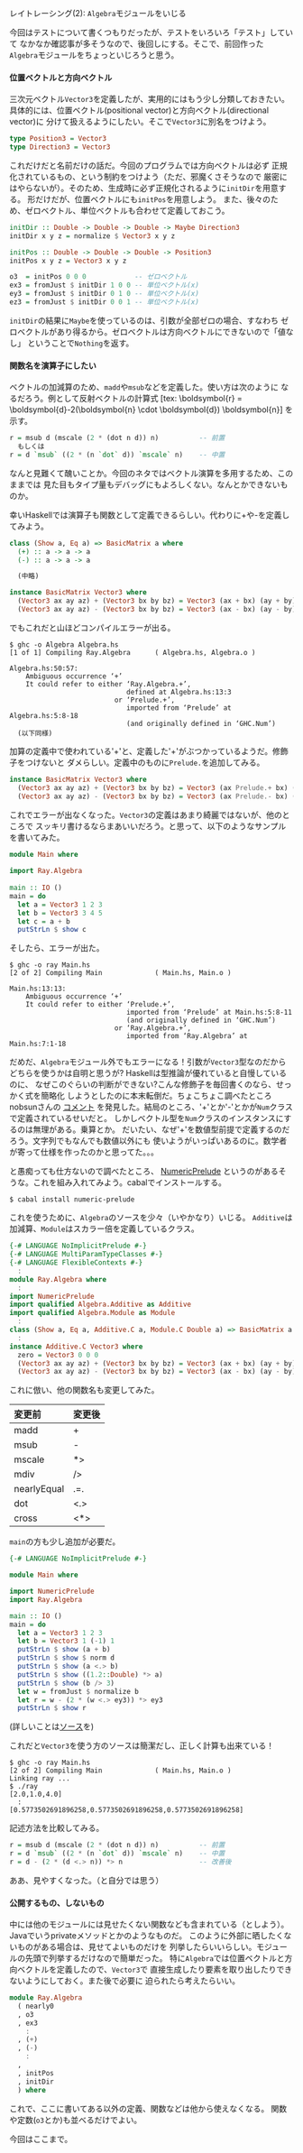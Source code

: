 レイトレーシング(2): `Algebra`モジュールをいじる

今回はテストについて書くつもりだったが、テストをいろいろ「テスト」していて
なかなか確認事が多そうなので、後回しにする。そこで、前回作った
`Algebra`モジュールをちょっといじろうと思う。

#### 位置ベクトルと方向ベクトル

三次元ベクトル`Vector3`を定義したが、実用的にはもう少し分類しておきたい。
具体的には、位置ベクトル(positional vector)と方向ベクトル(directional vector)に
分けて扱えるようにしたい。そこで`Vector3`に別名をつけよう。

```haskell
type Position3 = Vector3
type Direction3 = Vector3
```

これだけだと名前だけの話だ。今回のプログラムでは方向ベクトルは必ず
正規化されているもの、という制約をつけよう（ただ、邪魔くさそうなので
厳密にはやらないが）。そのため、生成時に必ず正規化されるように`initDir`を用意する。
形だけだが、位置ベクトルにも`initPos`を用意しよう。
また、後々のため、ゼロベクトル、単位ベクトルも合わせて定義しておこう。

```haskell
initDir :: Double -> Double -> Double -> Maybe Direction3
initDir x y z = normalize $ Vector3 x y z

initPos :: Double -> Double -> Double -> Position3
initPos x y z = Vector3 x y z

o3  = initPos 0 0 0            -- ゼロベクトル
ex3 = fromJust $ initDir 1 0 0 -- 単位ベクトル(x)
ey3 = fromJust $ initDir 0 1 0 -- 単位ベクトル(x)
ez3 = fromJust $ initDir 0 0 1 -- 単位ベクトル(x)
```

`initDir`の結果に`Maybe`を使っているのは、引数が全部ゼロの場合、すなわち
ゼロベクトルがあり得るから。ゼロベクトルは方向ベクトルにできないので「値なし」
ということで`Nothing`を返す。

#### 関数名を演算子にしたい

ベクトルの加減算のため、`madd`や`msub`などを定義した。使い方は次のように
なるだろう。例として反射ベクトルの計算式 [tex: \boldsymbol{r} = \boldsymbol{d}-2(\boldsymbol{n} \cdot \boldsymbol{d}) \boldsymbol{n}]
を示す。

```haskell
r = msub d (mscale (2 * (dot n d)) n)          -- 前置
  もしくは
r = d `msub` ((2 * (n `dot` d)) `mscale` n)    -- 中置
```

なんと見難くて醜いことか。今回のネタではベクトル演算を多用するため、このままでは
見た目もタイプ量もデバッグにもよろしくない。なんとかできないものか。

幸いHaskellでは演算子も関数として定義できるらしい。代わりに+や-を定義してみよう。

```haskell
class (Show a, Eq a) => BasicMatrix a where                                     
  (+) :: a -> a -> a                                                            
  (-) :: a -> a -> a                                                            

  (中略)

instance BasicMatrix Vector3 where                                              
  (Vector3 ax ay az) + (Vector3 bx by bz) = Vector3 (ax + bx) (ay + by) (az + bz)                   
  (Vector3 ax ay az) - (Vector3 bx by bz) = Vector3 (ax - bx) (ay - by) (az - bz)
```

でもこれだと山ほどコンパイルエラーが出る。

```
$ ghc -o Algebra Algebra.hs
[1 of 1] Compiling Ray.Algebra      ( Algebra.hs, Algebra.o )

Algebra.hs:50:57:
    Ambiguous occurrence ‘+’
    It could refer to either ‘Ray.Algebra.+’,
                             defined at Algebra.hs:13:3
                          or ‘Prelude.+’,
                             imported from ‘Prelude’ at Algebra.hs:5:8-18
                             (and originally defined in ‘GHC.Num’)
  (以下同様)
```

加算の定義中で使われている'+'と、定義した'+'がぶつかっているようだ。修飾子をつけないと
ダメらしい。定義中のものに`Prelude.`を追加してみる。

```haskell
instance BasicMatrix Vector3 where                                              
  (Vector3 ax ay az) + (Vector3 bx by bz) = Vector3 (ax Prelude.+ bx) (ay Prelude.+ by) (az Prelude.+ bz)           
  (Vector3 ax ay az) - (Vector3 bx by bz) = Vector3 (ax Prelude.- bx) (ay Prelude.- by) (az Prelude.- bz)
```           
これでエラーが出なくなった。`Vector3`の定義はあまり綺麗ではないが、他のところで
スッキリ書けるならまあいいだろう。と思って、以下のようなサンプルを書いてみた。

```haskell
module Main where                                                               
                                                                                
import Ray.Algebra                                                              
                                                                                
main :: IO ()                                                                   
main = do                                                                       
  let a = Vector3 1 2 3                                                         
  let b = Vector3 3 4 5                                                         
  let c = a + b                                                                 
  putStrLn $ show c                                                             
```

そしたら、エラーが出た。

```
$ ghc -o ray Main.hs
[2 of 2] Compiling Main             ( Main.hs, Main.o )

Main.hs:13:13:
    Ambiguous occurrence ‘+’
    It could refer to either ‘Prelude.+’,
                             imported from ‘Prelude’ at Main.hs:5:8-11
                             (and originally defined in ‘GHC.Num’)
                          or ‘Ray.Algebra.+’,
                             imported from ‘Ray.Algebra’ at Main.hs:7:1-18
```

だめだ、`Algebra`モジュール外でもエラーになる！引数が`Vector3`型なのだから
どちらを使うかは自明と思うが? Haskellは型推論が優れていると自慢しているのに、
なぜこのぐらいの判断ができない?こんな修飾子を毎回書くのなら、せっかく式を簡略化
しようとしたのに本末転倒だ。ちょこちょこ調べたところnobsunさんの
[コメント](http://www.sampou.org/cgi-bin/w3ml.cgi/haskell-jp/msg/325)
を発見した。結局のところ、'+'とか'-'とかが`Num`クラスで定義されているせいだと。
しかしベクトル型を`Num`クラスのインスタンスにするのは無理がある。乗算とか。
だいたい、なぜ'+'を数値型前提で定義するのだろう。文字列でもなんでも数値以外にも
使いようがいっぱいあるのに。数学者が寄って仕様を作ったのかと思ってた。。。

と愚痴っても仕方ないので調べたところ、
[NumericPrelude](https://hackage.haskell.org/package/numeric-prelude-0.4.2)
というのがあるそうな。これを組み入れてみよう。cabalでインストールする。

```
$ cabal install numeric-prelude
```

これを使うために、`Algebra`のソースを少々（いやかなり）いじる。
`Additive`は加減算、`Module`はスカラー倍を定義しているクラス。

```haskell
{-# LANGUAGE NoImplicitPrelude #-}
{-# LANGUAGE MultiParamTypeClasses #-}
{-# LANGUAGE FlexibleContexts #-}
  :
module Ray.Algebra where
  :
import NumericPrelude
import qualified Algebra.Additive as Additive
import qualified Algebra.Module as Module
  :
class (Show a, Eq a, Additive.C a, Module.C Double a) => BasicMatrix a where                       
  :
instance Additive.C Vector3 where
  zero = Vector3 0 0 0
  (Vector3 ax ay az) + (Vector3 bx by bz) = Vector3 (ax + bx) (ay + by) (az + bz)
  (Vector3 ax ay az) - (Vector3 bx by bz) = Vector3 (ax - bx) (ay - by) (az - bz)
```

これに倣い、他の関数名も変更してみた。

| 変更前      | 変更後      |
|:-----------|:-----------|
| madd       | +          |
| msub       | -          |
| mscale     | *>         |
| mdiv       | />         |
| nearlyEqual| .=.        |
| dot        | <.>        |
| cross      | <*>        |

`main`の方も少し追加が必要だ。

```haskell
{-# LANGUAGE NoImplicitPrelude #-}

module Main where

import NumericPrelude
import Ray.Algebra

main :: IO ()
main = do
  let a = Vector3 1 2 3
  let b = Vector3 1 (-1) 1
  putStrLn $ show (a + b)
  putStrLn $ show $ norm d
  putStrLn $ show (a <.> b)
  putStrLn $ show ((1.2::Double) *> a)
  putStrLn $ show (b /> 3)
  let w = fromJust $ normalize b
  let r = w - (2 * (w <.> ey3)) *> ey3
  putStrLn $ show r
```

(詳しいことは[ソース](https://github.com/eijian/raytracer/blob/master/src/Ray/Algebra.hs)を)

これだと`Vector3`を使う方のソースは簡潔だし、正しく計算も出来ている！

```
$ ghc -o ray Main.hs
[2 of 2] Compiling Main             ( Main.hs, Main.o )
Linking ray ...
$ ./ray
[2.0,1.0,4.0]
  :
[0.5773502691896258,0.5773502691896258,0.5773502691896258]
```

記述方法を比較してみる。

```haskell
r = msub d (mscale (2 * (dot n d)) n)          -- 前置
r = d `msub` ((2 * (n `dot` d)) `mscale` n)    -- 中置
r = d - (2 * (d <.> n)) *> n                   -- 改善後
```

ああ、見やすくなった。（と自分では思う）

#### 公開するもの、しないもの

中には他のモジュールには見せたくない関数なども含まれている（としよう）。
Javaでいうprivateメソッドとかのようなものだ。
このように外部に晒したくないものがある場合は、見せてよいものだけを
列挙したらいいらしい。モジュールの先頭で列挙するだけなので簡単だった。
特に`Algebra`では位置ベクトルと方向ベクトルを定義したので、`Vector3`で
直接生成したり要素を取り出したりできないようにしておく。また後で必要に
迫られたら考えたらいい。

```haskell
module Ray.Algebra
  ( nearly0
  , o3
  , ex3
    :
  , (+)
  , (-)
    :
  ,
  , initPos
  , initDir
  ) where
```

これで、ここに書いてある以外の定義、関数などは他から使えなくなる。
関数や定数(`o3`とか)も並べるだけでよい。

今回はここまで。


